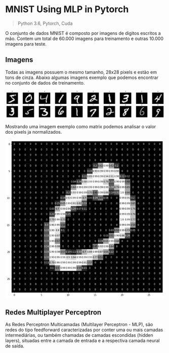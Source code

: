# MNIST Using MLP in Pytorch
 > Python 3.6, Pytorch, Cuda
 
O conjunto de dados MNIST é composto por imagens de digitos escritos a mão. Contem um total de 
60.000 imagens para treinamento e outras 10.000 imagens para teste.

## Imagens
Todas as imagens possuem o mesmo tamanho, 28x28 pixels e estão em tons de cinza.
Abaixo algumas imagens exemplo que podemos encontrar no conjunto de dados de treinamento.

<p align="center">
   <img src="mnist_batch.png" />
</p>

Mostrando uma imagem exemplo como matrix podemos analisar o valor dos pixels ja 
normalizados.

<p align="center">
   <img src="mnist_sample.png" />
</p>


## Redes Multiplayer Perceptron

As Redes Perceptron Multicamadas (Multilayer Perceptron - MLP), são redes do tipo feedforward 
caracterizadas por conter uma ou mais camadas intermediárias, ou também chamadas de camadas 
escondidas (hidden layers), situadas entre a camada de entrada e a respectiva camada neural de 
saída.
